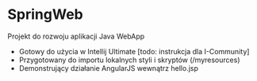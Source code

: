 # SpringWeb
Projekt do rozwoju aplikacji Java WebApp
- Gotowy do użycia w Intellij Ultimate [todo: instrukcja dla I-Community]
- Przygotowany do importu lokalnych styli i skryptów (/myresources)
- Demonstrujący działanie AngularJS wewnątrz hello.jsp
